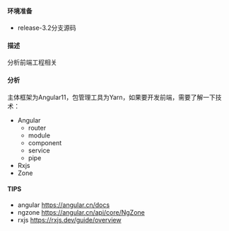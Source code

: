 #### 环境准备

- release-3.2分支源码

#### 描述

分析前端工程相关

#### 分析
主体框架为Angular11，包管理工具为Yarn，如果要开发前端，需要了解一下技术：
- Angular
  - router
  - module
  - component
  - service
  - pipe
- Rxjs
- Zone

#### TIPS
- angular   https://angular.cn/docs
- ngzone https://angular.cn/api/core/NgZone
- rxjs https://rxjs.dev/guide/overview


